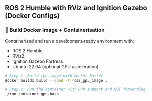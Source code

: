 ## ROS 2 Humble with RViz and Ignition Gazebo (Docker Configs)


### 🔧 Build Docker Image + Containerisation

Containerized and run a development-ready environment with:

- ROS 2 Humble
- RViz2
- Ignition Gazebo Fortress
- Ubuntu 22.04 (optional GPU acceleration)

```bash
# Step 1: Build the image with Docker Buildx 
docker buildx build --load -t ros2_gpu_image .

# Step 2: Run the container with GPU support and GUI forwarding
./run_container_gpu.bash
```


